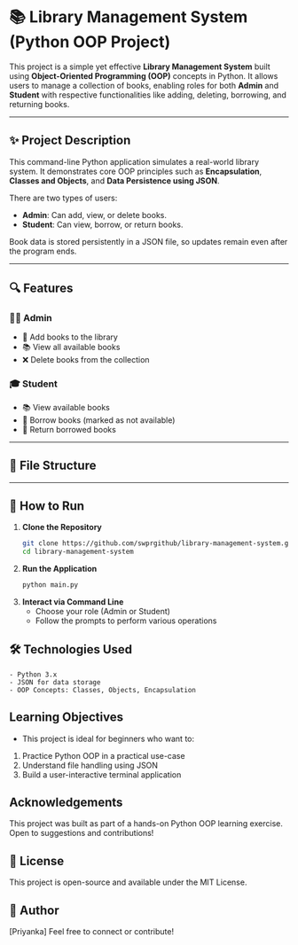 # 📚 Library Management System (Python OOP Project)

This project is a simple yet effective **Library Management System** built using **Object-Oriented Programming (OOP)** concepts in Python. It allows users to manage a collection of books, enabling roles for both **Admin** and **Student** with respective functionalities like adding, deleting, borrowing, and returning books.

---

## ✨ Project Description

This command-line Python application simulates a real-world library system. It demonstrates core OOP principles such as **Encapsulation**, **Classes and Objects**, and **Data Persistence using JSON**.

There are two types of users:
- **Admin**: Can add, view, or delete books.
- **Student**: Can view, borrow, or return books.

Book data is stored persistently in a JSON file, so updates remain even after the program ends.

---

## 🔍 Features

### 👨‍🏫 Admin
- 📗 Add books to the library
- 📚 View all available books
- ❌ Delete books from the collection

### 🎓 Student
- 📚 View available books
- 📕 Borrow books (marked as not available)
- 📗 Return borrowed books

---

## 📁 File Structure

---

## 🚀 How to Run

1. **Clone the Repository**
   ```bash
   git clone https://github.com/swprgithub/library-management-system.git
   cd library-management-system
2. **Run the Application**
   ```bash
   python main.py

3. **Interact via Command Line**
   - Choose your role (Admin or Student)
   - Follow the prompts to perform various operations
## 🛠️ Technologies Used 
    - Python 3.x
    - JSON for data storage
    - OOP Concepts: Classes, Objects, Encapsulation
## Learning Objectives
* This project is ideal for beginners who want to:
 1. Practice Python OOP in a practical use-case
 2. Understand file handling using JSON
 3. Build a user-interactive terminal application
## Acknowledgements
This project was built as part of a hands-on Python OOP learning exercise. Open to suggestions and contributions!
## 📜 License
This project is open-source and available under the MIT License.
## 👤 Author
[Priyanka]
Feel free to connect or contribute!






